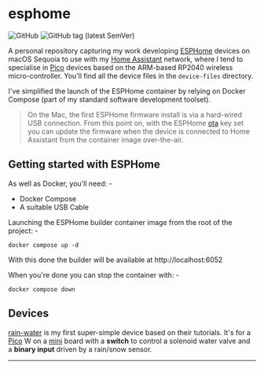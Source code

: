 # esphome

![GitHub](https://img.shields.io/github/license/alanbchristie/esphome)
![GitHub tag (latest SemVer)](https://img.shields.io/github/tag/alanbchristie/esphome)

A personal repository capturing my work developing [ESPHome] devices on macOS
Sequoia to use with my [Home Assistant] network, where I tend to specialise in [Pico]
devices based on the ARM-based RP2040 wireless micro-controller.
You'll find all the device files in the `device-files` directory.

I've simplified the launch of the ESPHome container by relying on Docker Compose
(part of my standard software development toolset).

>   On the Mac, the first ESPHome firmware install is via a hard-wired USB connection.
    From this point on, with the ESPHome [ota] key set you can update the firmware
    when the device is connected to Home Assistant from the container image over-the-air.

## Getting started with ESPHome
As well as Docker, you'll need: -

- Docker Compose
- A suitable USB Cable

Launching the ESPHome builder container image from the root of the project: -

    docker compose up -d

With this done the builder will be available at http://localhost:6052

When you're done you can stop the container with: -

    docker compose down

## Devices
[rain-water](docs/rain-water.md) is my first super-simple device based on their tutorials.
It's for a [Pico] W on a [mini] board with a **switch** to control a solenoid
water valve and a **binary input** driven by a rain/snow sensor.

---

[docker compose]: https://docs.docker.com/compose/install
[esphome]: https://esphome.io
[home assistant]: https://www.home-assistant.io
[mini]: https://shop.pimoroni.com/products/automation-2040-w-mini?variant=40336518086739
[ota]: https://esphome.io/components/ota
[pico]: https://www.raspberrypi.com/documentation/microcontrollers/pico-series.html#pico-1-family
